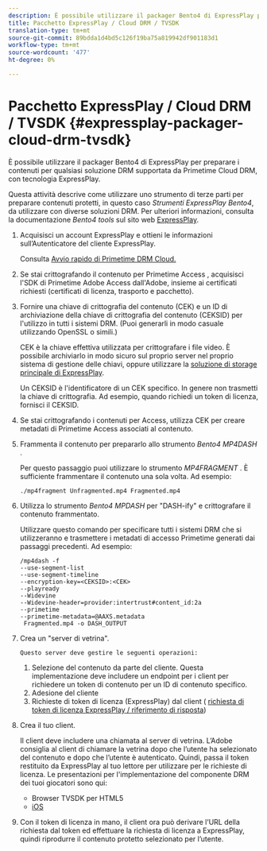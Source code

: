 ```yaml
---
description: È possibile utilizzare il packager Bento4 di ExpressPlay per preparare i contenuti per qualsiasi soluzione DRM supportata da Primetime Cloud DRM, con tecnologia ExpressPlay.
title: Pacchetto ExpressPlay / Cloud DRM / TVSDK
translation-type: tm+mt
source-git-commit: 89bdda1d4bd5c126f19ba75a819942df901183d1
workflow-type: tm+mt
source-wordcount: '477'
ht-degree: 0%

---
```



# Pacchetto ExpressPlay / Cloud DRM / TVSDK {#expressplay-packager-cloud-drm-tvsdk}

È possibile utilizzare il packager Bento4 di ExpressPlay per preparare i contenuti per qualsiasi soluzione DRM supportata da Primetime Cloud DRM, con tecnologia ExpressPlay.

Questa attività descrive come utilizzare uno strumento di terze parti per preparare contenuti protetti, in questo caso *Strumenti ExpressPlay Bento4*, da utilizzare con diverse soluzioni DRM. Per ulteriori informazioni, consulta la documentazione *Bento4 tools* sul sito web [ExpressPlay](https://www.expressplay.com/developer/).
1. Acquisisci un account ExpressPlay e ottieni le informazioni sull’Autenticatore del cliente ExpressPlay.

   Consulta [Avvio rapido di Primetime DRM Cloud.](../../quick-start/quick-overview.md)
1. Se stai crittografando il contenuto per Primetime Access , acquisisci l&#39;SDK di Primetime Adobe Access dall&#39;Adobe, insieme ai certificati richiesti (certificati di licenza, trasporto e pacchetto).
1. Fornire una chiave di crittografia del contenuto (CEK) e un ID di archiviazione della chiave di crittografia del contenuto (CEKSID) per l&#39;utilizzo in tutti i sistemi DRM. (Puoi generarli in modo casuale utilizzando OpenSSL o simili.)

   CEK è la chiave effettiva utilizzata per crittografare i file video. È possibile archiviarlo in modo sicuro sul proprio server nel proprio sistema di gestione delle chiavi, oppure utilizzare la [soluzione di storage principale di ExpressPlay](https://www.expressplay.com/developer/key-storage/).

   Un CEKSID è l&#39;identificatore di un CEK specifico. In genere non trasmetti la chiave di crittografia. Ad esempio, quando richiedi un token di licenza, fornisci il CEKSID.

1. Se stai crittografando i contenuti per Access, utilizza CEK per creare metadati di Primetime Access associati al contenuto.

1. Frammenta il contenuto per prepararlo allo strumento *Bento4 MP4DASH* .

   Per questo passaggio puoi utilizzare lo strumento *MP4FRAGMENT* . È sufficiente frammentare il contenuto una sola volta. Ad esempio:

   ```
   ./mp4fragment Unfragmented.mp4 Fragmented.mp4
   ```

1. Utilizza lo strumento *Bento4 MPDASH* per &quot;DASH-ify&quot; e crittografare il contenuto frammentato.

   Utilizzare questo comando per specificare tutti i sistemi DRM che si utilizzeranno e trasmettere i metadati di accesso Primetime generati dai passaggi precedenti. Ad esempio:

   ```
   /mp4dash -f  
   --use-segment-list  
   --use-segment-timeline  
   --encryption-key=<CEKSID>:<CEK>  
   --playready  
   --Widevine  
   --Widevine-header=provider:intertrust#content_id:2a  
   --primetime  
   --primetime-metadata=@AAXS.metadata 
    Fragmented.mp4 -o DASH_OUTPUT
   ```

1. Crea un &quot;server di vetrina&quot;.

       Questo server deve gestire le seguenti operazioni:
   
   1. Selezione del contenuto da parte del cliente. Questa implementazione deve includere un endpoint per i client per richiedere un token di contenuto per un ID di contenuto specifico.
   1. Adesione del cliente
   1. Richieste di token di licenza (ExpressPlay) dal client ( [richiesta di token di licenza ExpressPlay / riferimento di risposta](../../license-token-req-resp-ref/license-req-resp-overview.md))

1. Crea il tuo client.

   Il client deve includere una chiamata al server di vetrina. L’Adobe consiglia al client di chiamare la vetrina dopo che l’utente ha selezionato del contenuto e dopo che l’utente è autenticato. Quindi, passa il token restituito da ExpressPlay al tuo lettore per utilizzare per le richieste di licenza. Le presentazioni per l&#39;implementazione del componente DRM dei tuoi giocatori sono qui:

   * Browser TVSDK per HTML5
   * [iOS](../../../../programming/tvsdk-3x-ios-prog/ios-3x-drm-content-security/ios-3x-apple-fairplay-tvsdk.md)

1. Con il token di licenza in mano, il client ora può derivare l’URL della richiesta dal token ed effettuare la richiesta di licenza a ExpressPlay, quindi riprodurre il contenuto protetto selezionato per l’utente.
